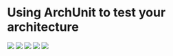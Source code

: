 # Using ArchUnit to test your architecture

[![](https://img.shields.io/badge/JCConf-2022-red?style=for-the-badge)](https://jcconf.tw/2022/)
[![](https://img.shields.io/badge/talks-speakerdeck-brightgreen?style=for-the-badge)](https://speakerdeck.com/shihyuho)
[![](https://img.shields.io/badge/talks-slideshare-blue?style=for-the-badge)](https://www.slideshare.net/MattHo2)
[![](https://img.shields.io/badge/pdf-.%2Fdocs-yellow?style=for-the-badge)](./docs)
[![](https://img.shields.io/badge/demo-.%2Fdemo-ff69b4?style=for-the-badge)](./demo)
